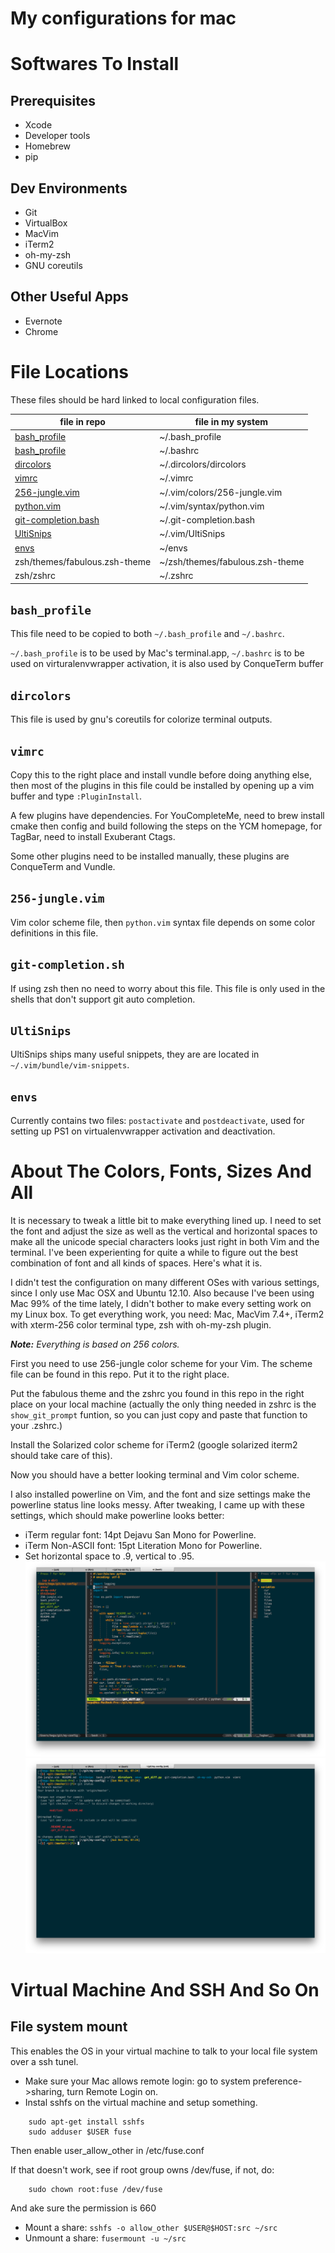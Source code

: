 My configurations for mac
=====================


# Softwares To Install

## Prerequisites

- Xcode
- Developer tools
- Homebrew
- pip

## Dev Environments

- Git
- VirtualBox
- MacVim
- iTerm2
- oh-my-zsh
- GNU coreutils

## Other Useful Apps

- Evernote
- Chrome

# File Locations

These files should be hard linked to local configuration files.

| file in repo                              | file in my system               |
| ----------------------------------------- | ------------------------------- |
| [bash_profile](#bash_profile)             | ~/.bash_profile                 |
| [bash_profile](#bash_profile)             | ~/.bashrc                       |
| [dircolors](#dircolors)                   | ~/.dircolors/dircolors          |
| [vimrc](#vimrc)                           | ~/.vimrc                        |
| [256-jungle.vim](#256-junglevim)          | ~/.vim/colors/256-jungle.vim    |
| [python.vim](#python-vim)                 | ~/.vim/syntax/python.vim        |
| [git-completion.bash](#git-completionsh)  | ~/.git-completion.bash          |
| [UltiSnips](#ultisnips)                   | ~/.vim/UltiSnips                |
| [envs](#envs)                             | ~/envs                          |
| zsh/themes/fabulous.zsh-theme             | ~/zsh/themes/fabulous.zsh-theme |
| zsh/zshrc                                 | ~/.zshrc                        |

## `bash_profile`
This file need to be copied to both `~/.bash_profile` and `~/.bashrc`.

`~/.bash_profile` is to be used by Mac's terminal.app, `~/.bashrc` is to be
used on virturalenvwrapper activation, it is also used by ConqueTerm buffer

## `dircolors`
This file is used by gnu's coreutils for colorize terminal outputs.

## `vimrc`
Copy this to the right place and install vundle before doing anything else,
then most of the plugins in this file could be installed by opening up a vim
buffer and type `:PluginInstall`.

A few plugins have dependencies. For YouCompleteMe, need to brew install cmake
then config and build following the steps on the YCM homepage, for TagBar,
need to install Exuberant Ctags.

Some other plugins need to be installed manually, these plugins are ConqueTerm
and Vundle.

## `256-jungle.vim`
Vim color scheme file, then `python.vim` syntax file depends on some color
definitions in this file.

## `git-completion.sh`
If using zsh then no need to worry about this file. This file is only used in
the shells that don't support git auto completion.

## `UltiSnips`
UltiSnips ships many useful snippets, they are are located in
`~/.vim/bundle/vim-snippets`.

## `envs`
Currently contains two files: `postactivate` and `postdeactivate`, used for
setting up PS1 on virtualenvwrapper activation and deactivation.


# About The Colors, Fonts, Sizes And All

It is necessary to tweak a little bit to make everything lined up. I need to
set the font and adjust the size as well as the vertical and horizontal spaces
to make all the unicode special characters looks just right in both Vim and
the terminal. I've been experienting for quite a while to figure out the best
combination of font and all kinds of spaces. Here's what it is.

I didn't test the configuration on many different OSes with various settings,
since I only use Mac OSX and Ubuntu 12.10. Also because I've been using Mac
99% of the time lately, I didn't bother to make every setting work on my Linux
box. To get everything work, you need: Mac, MacVim 7.4+, iTerm2 with xterm-256
color terminal type, zsh with oh-my-zsh plugin.

_**Note:** Everything is based on 256 colors._

First you need to use 256-jungle color scheme for your Vim. The scheme file
can be found in this repo. Put it to the right place.

Put the fabulous theme and the zshrc you found in this repo in the right place
on your local machine (actually the only thing needed in zshrc is the
`show_git_prompt` funtion, so you can just copy and paste that function to
your .zshrc.)

Install the Solarized color scheme for iTerm2 (google solarized iterm2 should
take care of this).

Now you should have a better looking terminal and Vim color scheme.

I also installed powerline on Vim, and the font and size settings make the
powerline status line looks messy. After tweaking, I came up with these
settings, which should make powerline looks better:

- iTerm regular font: 14pt Dejavu San Mono for Powerline.
- iTerm Non-ASCII font: 15pt Literation Mono for Powerline.
- Set horizontal space to .9, vertical to .95.
![Vim Screenshot](/images/vim.png)
![Terminal Screenshot](/images/terminal.png)

# Virtual Machine And SSH And So On

## File system mount

This enables the OS in your virtual machine to talk to your local file system
over a ssh tunel.
* Make sure your Mac allows remote login: go to system preference->sharing,
turn Remote Login on.
* Instal sshfs on the virtual machine and setup something.

```shell
    sudo apt-get install sshfs
    sudo adduser $USER fuse
```

Then enable user_allow_other in /etc/fuse.conf

If that doesn't work, see if root group owns /dev/fuse, if not, do:

```shell
    sudo chown root:fuse /dev/fuse
```

And ake sure the permission is 660

* Mount a share: `sshfs -o allow_other $USER@$HOST:src ~/src`
* Unmount a share: `fusermount -u ~/src`
